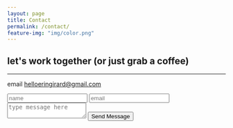```yaml
---
layout: page
title: Contact
permalink: /contact/
feature-img: "img/color.png"
---
```


## let's work together (or just grab a coffee)
<hr>

email [helloeringirard@gmail.com](mailto:helloeringirard@gmail.com)

<form action="https://getsimpleform.com/messages?form_api_token=ecdd7527e15d8092a29a85604e5e3938" method="post">
  <!-- the redirect_to is optional, the form will redirect to the referrer on submission -->
  <input type='hidden' name='redirect_to' value='https://helloeringirard.github.io/thank-you/' />
  <input type='text' name='name' placeholder='name' />
  <input type='email' name='email' placeholder='email' />
  <textarea name='message' placeholder='type message here'></textarea>
  <input type='submit' value='Send Message' />
</form>